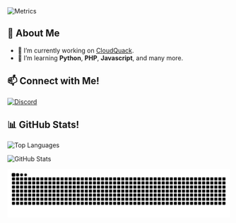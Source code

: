 <img src="/github-metrics.svg" alt="Metrics" width="400">

## 👋 About Me

- 🔭 I’m currently working on [CloudQuack](https://discord.gg/wdDED7nVKv).
- 🌱 I’m learning **Python**, **PHP**, **Javascript**, and many more.

## 📫 Connect with Me!

<a href="https://discord.com/channels/@me/1064119507108507648">
  <img src="https://discord.c99.nl/widget/theme-1/1064119507108507648.png" alt="Discord" />
</a>

## 📊 GitHub Stats!

<p>
  <img src="https://github-readme-stats.vercel.app/api/top-langs?username=freeutka&show_icons=true&locale=en&layout=compact&theme=radical" alt="Top Languages" />
</p>
<p>
  <img src="https://github-readme-stats.vercel.app/api?username=freeutka&show_icons=true&locale=en&theme=radical" alt="GitHub Stats" />
</p>
<img src="https://raw.githubusercontent.com/freeutka/freeutka/output/snake.svg" alt="Snake animation" />
